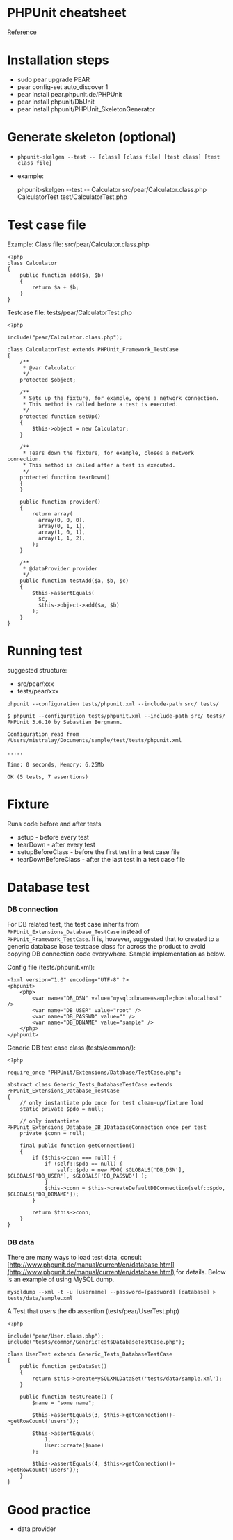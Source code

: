 # PHPUnit cheatsheet
[Reference](http://www.phpunit.de/manual/current/en/installation.html)

# Installation steps 
* sudo pear upgrade PEAR
* pear config-set auto_discover 1
* pear install pear.phpunit.de/PHPUnit
* pear install phpunit/DbUnit
* pear install phpunit/PHPUnit_SkeletonGenerator

# Generate skeleton (optional)
* `phpunit-skelgen --test -- [class] [class file] [test class] [test class file]`
* example: 

	phpunit-skelgen --test -- Calculator src/pear/Calculator.class.php  CalculatorTest test/CalculatorTest.php

# Test case file 
Example: 
Class file: src/pear/Calculator.class.php

	<?php
	class Calculator
	{
	    public function add($a, $b)
	    {
	        return $a + $b;
	    }
	}

Testcase file: tests/pear/CalculatorTest.php 

	<?php

	include("pear/Calculator.class.php");

	class CalculatorTest extends PHPUnit_Framework_TestCase
	{
	    /**
	     * @var Calculator
	     */
	    protected $object;
	
	    /**
	     * Sets up the fixture, for example, opens a network connection.
	     * This method is called before a test is executed.
	     */
	    protected function setUp()
	    {
	        $this->object = new Calculator;
	    }
	
	    /**
	     * Tears down the fixture, for example, closes a network connection.
	     * This method is called after a test is executed.
	     */
	    protected function tearDown()
	    {
	    }
	
	    public function provider()
	    {
	        return array(
	          array(0, 0, 0),
	          array(0, 1, 1),
	          array(1, 0, 1),
	          array(1, 1, 2),
	        );
	    }
	
	    /**
	     * @dataProvider provider 
	     */
	    public function testAdd($a, $b, $c)
	    {
	        $this->assertEquals(
	          $c,
	          $this->object->add($a, $b)
	        );
	    }
	}


# Running test
suggested structure:

* src/pear/xxx
* tests/pear/xxx


`phpunit --configuration tests/phpunit.xml --include-path src/ tests/`
	
	$ phpunit --configuration tests/phpunit.xml --include-path src/ tests/ 
	PHPUnit 3.6.10 by Sebastian Bergmann.
	
	Configuration read from /Users/mistralay/Documents/sample/test/tests/phpunit.xml
	
	.....
	
	Time: 0 seconds, Memory: 6.25Mb
	
	OK (5 tests, 7 assertions)

# Fixture
Runs code before and after tests 

* setup - before every test
* tearDown - after every test 
* setupBeforeClass - before the first test in a test case file
* tearDownBeforeClass - after the last test in a test case file 

# Database test  
### DB connection

For DB related test, the test case inherits from `PHPUnit_Extensions_Database_TestCase` instead of `PHPUnit_Framework_TestCase`. It is, however, suggested that to created to a generic database base testcase class for across the product to avoid copying DB connection code everywhere. Sample implementation as below. 

Config file (tests/phpunit.xml):

	<?xml version="1.0" encoding="UTF-8" ?>
	<phpunit>
	    <php>
	        <var name="DB_DSN" value="mysql:dbname=sample;host=localhost" />
	        <var name="DB_USER" value="root" />
	        <var name="DB_PASSWD" value="" />
	        <var name="DB_DBNAME" value="sample" />
	    </php>
	</phpunit>
	

Generic DB test case class (tests/common/):  
	
	<?php
	
	require_once "PHPUnit/Extensions/Database/TestCase.php";
	
	abstract class Generic_Tests_DatabaseTestCase extends PHPUnit_Extensions_Database_TestCase
	{
	    // only instantiate pdo once for test clean-up/fixture load
	    static private $pdo = null;
	
	    // only instantiate PHPUnit_Extensions_Database_DB_IDatabaseConnection once per test
	    private $conn = null;
	
	    final public function getConnection()
	    {
	        if ($this->conn === null) {
	            if (self::$pdo == null) {
	                self::$pdo = new PDO( $GLOBALS['DB_DSN'], $GLOBALS['DB_USER'], $GLOBALS['DB_PASSWD'] );
	            }
	            $this->conn = $this->createDefaultDBConnection(self::$pdo, $GLOBALS['DB_DBNAME']);
	        }
	
	        return $this->conn;
	    }
	}

### DB data

There are many ways to load test data, consult [http://www.phpunit.de/manual/current/en/database.html](http://www.phpunit.de/manual/current/en/database.html) for details. Below is an example of using MySQL dump. 

	mysqldump --xml -t -u [username] --password=[password] [database] > tests/data/sample.xml

A Test that users the db assertion (tests/pear/UserTest.php)

	<?php
	
	include("pear/User.class.php");
	include("tests/common/GenericTestsDatabaseTestCase.php");
	
	class UserTest extends Generic_Tests_DatabaseTestCase
	{
	    public function getDataSet()
	    {
	        return $this->createMySQLXMLDataSet('tests/data/sample.xml');
	    }
	
	    public function testCreate() {
	        $name = "some name";
	
	        $this->assertEquals(3, $this->getConnection()->getRowCount('users'));
	
	        $this->assertEquals(
	            1,
	            User::create($name)
	        );
	
	        $this->assertEquals(4, $this->getConnection()->getRowCount('users'));
	    }
	}


# Good practice 
* data provider 


